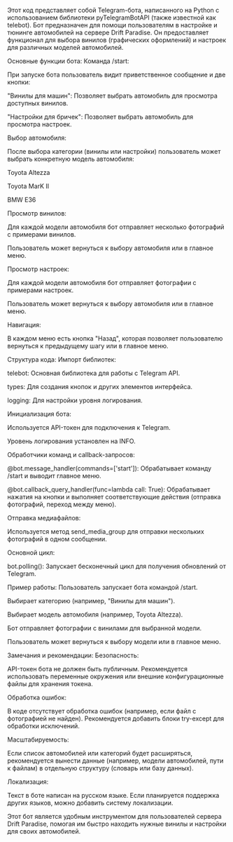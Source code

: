 Этот код представляет собой Telegram-бота, написанного на Python с использованием библиотеки pyTelegramBotAPI (также известной как telebot). Бот предназначен для помощи пользователям в настройке и тюнинге автомобилей на сервере Drift Paradise. Он предоставляет функционал для выбора винилов (графических оформлений) и настроек для различных моделей автомобилей.

Основные функции бота:
Команда /start:

При запуске бота пользователь видит приветственное сообщение и две кнопки:

"Винилы для машин": Позволяет выбрать автомобиль для просмотра доступных винилов.

"Настройки для бричек": Позволяет выбрать автомобиль для просмотра настроек.

Выбор автомобиля:

После выбора категории (винилы или настройки) пользователь может выбрать конкретную модель автомобиля:

Toyota Altezza

Toyota MarK II

BMW E36

Просмотр винилов:

Для каждой модели автомобиля бот отправляет несколько фотографий с примерами винилов.

Пользователь может вернуться к выбору автомобиля или в главное меню.

Просмотр настроек:

Для каждой модели автомобиля бот отправляет фотографии с примерами настроек.

Пользователь может вернуться к выбору автомобиля или в главное меню.

Навигация:

В каждом меню есть кнопка "Назад", которая позволяет пользователю вернуться к предыдущему шагу или в главное меню.

Структура кода:
Импорт библиотек:

telebot: Основная библиотека для работы с Telegram API.

types: Для создания кнопок и других элементов интерфейса.

logging: Для настройки уровня логирования.

Инициализация бота:

Используется API-токен для подключения к Telegram.

Уровень логирования установлен на INFO.

Обработчики команд и callback-запросов:

@bot.message_handler(commands=['start']): Обрабатывает команду /start и выводит главное меню.

@bot.callback_query_handler(func=lambda call: True): Обрабатывает нажатия на кнопки и выполняет соответствующие действия (отправка фотографий, переход между меню).

Отправка медиафайлов:

Используется метод send_media_group для отправки нескольких фотографий в одном сообщении.

Основной цикл:

bot.polling(): Запускает бесконечный цикл для получения обновлений от Telegram.

Пример работы:
Пользователь запускает бота командой /start.

Выбирает категорию (например, "Винилы для машин").

Выбирает модель автомобиля (например, Toyota Altezza).

Бот отправляет фотографии с винилами для выбранной модели.

Пользователь может вернуться к выбору модели или в главное меню.

Замечания и рекомендации:
Безопасность:

API-токен бота не должен быть публичным. Рекомендуется использовать переменные окружения или внешние конфигурационные файлы для хранения токена.

Обработка ошибок:

В коде отсутствует обработка ошибок (например, если файл с фотографией не найден). Рекомендуется добавить блоки try-except для обработки исключений.

Масштабируемость:

Если список автомобилей или категорий будет расширяться, рекомендуется вынести данные (например, модели автомобилей, пути к файлам) в отдельную структуру (словарь или базу данных).

Локализация:

Текст в боте написан на русском языке. Если планируется поддержка других языков, можно добавить систему локализации.

Этот бот является удобным инструментом для пользователей сервера Drift Paradise, помогая им быстро находить нужные винилы и настройки для своих автомобилей.
